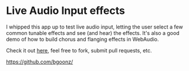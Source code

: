 # Live Audio Input effects

I whipped this app up to test live audio input, letting the user select a few common tunable effects and see (and hear) the effects. It's also a good demo of how to build chorus and flanging effects in WebAudio.

Check it out [here](https://webaudiodemos.appspot.com/input/), feel free to fork, submit pull requests, etc.

https://github.com/bgoonz/
